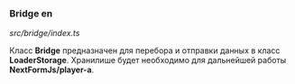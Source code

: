 ### Bridge en

_src/bridge/index.ts_

Класс **Bridge** предназначен для перебора и отправки данных в класс **LoaderStorage**. Хранилише будет необходимо для дальнейшей работы **NextFormJs/player-a**.
